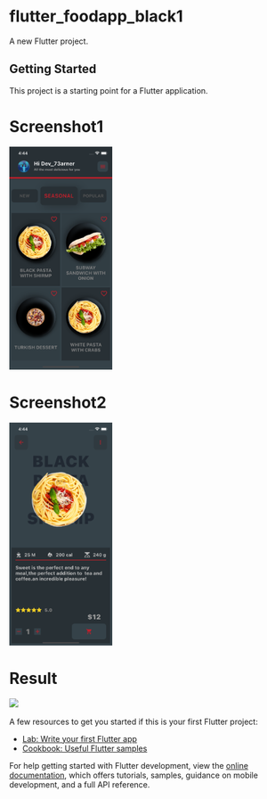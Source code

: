 # flutter_foodapp_black1

A new Flutter project.

## Getting Started

This project is a starting point for a Flutter application.


# Screenshot1

<img src="https://github.com/Mirzaazmath/flutter_foodMenu_app_black/blob/main/assets/output/Screenshot1.png" height="400">



# Screenshot2

<img src="https://github.com/Mirzaazmath/flutter_foodMenu_app_black/blob/main/assets/output/Screenshot2.png" height="400">





# Result

<img src="https://github.com/Mirzaazmath/flutter_foodMenu_app_black/blob/main/assets/output/result.gif" height="400">


A few resources to get you started if this is your first Flutter project:

- [Lab: Write your first Flutter app](https://docs.flutter.dev/get-started/codelab)
- [Cookbook: Useful Flutter samples](https://docs.flutter.dev/cookbook)

For help getting started with Flutter development, view the
[online documentation](https://docs.flutter.dev/), which offers tutorials,
samples, guidance on mobile development, and a full API reference.
